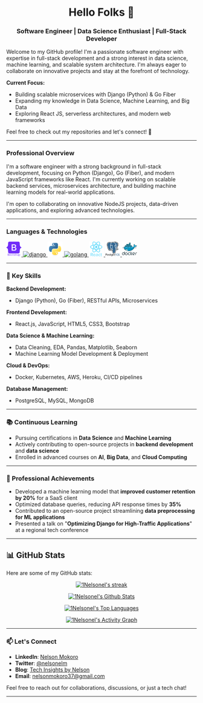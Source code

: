 <h1 align="center">Hello Folks 👋</h1>
<h3 align="center">Software Engineer | Data Science Enthusiast | Full-Stack Developer</h3>

Welcome to my GitHub profile! I'm a passionate software engineer with expertise in full-stack development and a strong interest in data science, machine learning, and scalable system architecture. I'm always eager to collaborate on innovative projects and stay at the forefront of technology.

**Current Focus:**
- Building scalable microservices with Django (Python) & Go Fiber
- Expanding my knowledge in Data Science, Machine Learning, and Big Data
- Exploring React JS, serverless architectures, and modern web frameworks

Feel free to check out my repositories and let's connect! 💬

<hr>

### Professional Overview

I'm a software engineer with a strong background in full-stack development, focusing on Python (Django), Go (Fiber), and modern JavaScript frameworks like React. I'm currently working on scalable backend services, microservices architecture, and building machine learning models for real-world applications.

I'm open to collaborating on innovative NodeJS projects, data-driven applications, and exploring advanced technologies.

<hr>

### Languages & Technologies

<p align="left"> 
    <a href="https://getbootstrap.com" title="Bootstrap"> <img src="https://raw.githubusercontent.com/devicons/devicon/master/icons/bootstrap/bootstrap-plain-wordmark.svg" alt="bootstrap" width="40" height="40"/> </a>
    <a href="https://www.djangoproject.com/" title="Django"> <img src="https://cdn.jsdelivr.net/gh/devicons/devicon/icons/django/django-plain.svg" alt="django" width="40" height="40"/> </a>
    <a href="https://www.python.org" title="Python"> <img src="https://raw.githubusercontent.com/devicons/devicon/master/icons/python/python-original.svg" alt="python" width="40" height="40"/> </a>
    <a href="https://go.dev/" title="Go (Golang)"> <img src="https://cdn.jsdelivr.net/gh/devicons/devicon/icons/go/go-original-wordmark.svg" alt="golang" width="50" height="50"/> </a>
    <a href="https://reactjs.org/" title="React JS"> <img src="https://raw.githubusercontent.com/devicons/devicon/master/icons/react/react-original-wordmark.svg" alt="react" width="40" height="40"/> </a>
    <a href="https://www.postgresql.org" title="PostgreSQL"> <img src="https://raw.githubusercontent.com/devicons/devicon/master/icons/postgresql/postgresql-original-wordmark.svg" alt="postgresql" width="40" height="40"/> </a>
    <a href="https://www.docker.com" title="Docker"> <img src="https://raw.githubusercontent.com/devicons/devicon/master/icons/docker/docker-original-wordmark.svg" alt="docker" width="40" height="40"/> </a>
</p>

<hr>

### 🚀 Key Skills

**Backend Development:**
- Django (Python), Go (Fiber), RESTful APIs, Microservices

**Frontend Development:**
- React.js, JavaScript, HTML5, CSS3, Bootstrap

**Data Science & Machine Learning:**
- Data Cleaning, EDA, Pandas, Matplotlib, Seaborn
- Machine Learning Model Development & Deployment

**Cloud & DevOps:**
- Docker, Kubernetes, AWS, Heroku, CI/CD pipelines

**Database Management:**
- PostgreSQL, MySQL, MongoDB

<hr>

### 📚 Continuous Learning

- Pursuing certifications in **Data Science** and **Machine Learning**
- Actively contributing to open-source projects in **backend development** and **data science**
- Enrolled in advanced courses on **AI**, **Big Data**, and **Cloud Computing**

<hr>

### 🌟 Professional Achievements

- Developed a machine learning model that **improved customer retention by 20%** for a SaaS client
- Optimized database queries, reducing API response times by **35%**
- Contributed to an open-source project streamlining **data preprocessing for ML applications**
- Presented a talk on "**Optimizing Django for High-Traffic Applications**" at a regional tech conference

<hr>

## 📊 GitHub Stats

Here are some of my GitHub stats:
<br/>
<p align="center">
    <a href="https://github.com/1Nelsonel/github-readme-streak-stats">
        <img alt="1Nelsonel's streak" src="https://github-readme-streak-stats.herokuapp.com/?user=1Nelsonel&theme=radical&hide_border=true&stroke=0000&background=060A0CD0"/>
    </a>
</p>

<p align="center">
    <a href="https://github.com/1Nelsonel/github-readme-stats">
        <img alt="1Nelsonel's Github Stats" src="https://github-readme-stats.vercel.app/api?username=1Nelsonel&show_icons=true&count_private=true&theme=radical&hide_border=true&bg_color=0D1117" />
    </a>
</p>

<p align="center">
    <a href="https://github.com/1Nelsonel/github-readme-stats">
        <img alt="1Nelsonel's Top Languages" src="https://github-readme-stats.vercel.app/api/top-langs/?username=1Nelsonel&langs_count=8&count_private=true&layout=compact&theme=radical&hide_border=true&bg_color=0D1117" />
    </a>
</p>

<p align="center">
    <a href="https://github.com/1Nelsonel/github-readme-activity-graph">
        <img alt="1Nelsonel's Activity Graph" src="https://github-readme-activity-graph.vercel.app/graph?username=1Nelsonel&bg_color=0D1117&color=5BCDEC&line=5BCDEC&point=FFFFFF&hide_border=true" />
    </a>
</p>

<hr>

### 📫 Let's Connect

- **LinkedIn**: [Nelson Mokoro](https://www.linkedin.com/in/nelson-mokoro-74a6b5230/)
- **Twitter**: [@nelsonelm](https://twitter.com/nelsonelm)
- **Blog**: [Tech Insights by Nelson](https://nelsoneltech.co.ke/blog)
- **Email**: [nelsonmokoro37@gmail.com](mailto:nelsonmokoro37@gmail.com)

Feel free to reach out for collaborations, discussions, or just a tech chat!

<hr>
